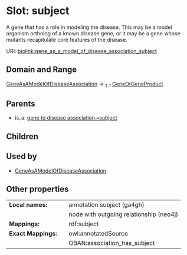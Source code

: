 
# Slot: subject


A gene that has a role in modeling the disease. This may be a model organism ortholog of a known disease gene, or it may be a gene whose mutants recapitulate core features of the disease.

URI: [biolink:gene_as_a_model_of_disease_association_subject](https://w3id.org/biolink/vocab/gene_as_a_model_of_disease_association_subject)


## Domain and Range

[GeneAsAModelOfDiseaseAssociation](GeneAsAModelOfDiseaseAssociation.md) &#8594;  <sub>1..1</sub> [GeneOrGeneProduct](GeneOrGeneProduct.md)

## Parents

 *  is_a: [gene to disease association➞subject](gene_to_disease_association_subject.md)

## Children


## Used by

 * [GeneAsAModelOfDiseaseAssociation](GeneAsAModelOfDiseaseAssociation.md)

## Other properties

|  |  |  |
| --- | --- | --- |
| **Local names:** | | annotation subject (ga4gh) |
|  | | node with outgoing relationship (neo4j) |
| **Mappings:** | | rdf:subject |
| **Exact Mappings:** | | owl:annotatedSource |
|  | | OBAN:association_has_subject |

